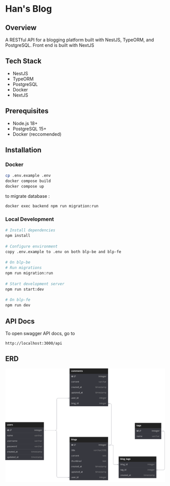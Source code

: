 # Han's Blog

## Overview
A RESTful API for a blogging platform built with NestJS, TypeORM, and PostgreSQL.
Front end is built with NextJS

## Tech Stack
- NestJS
- TypeORM
- PostgreSQL
- Docker
- NextJS

## Prerequisites
- Node.js 18+
- PostgreSQL 15+
- Docker (reccomended)

## Installation

### Docker
```bash
cp .env.example .env
docker compose build
docker compose up
```
to migrate database :
```bash
docker exec backend npm run migration:run
```
### Local Development
```bash
# Install dependencies
npm install

# Configure environment
copy .env.example to .env on both blp-be and blp-fe

# On blp-be
# Run migrations
npm run migration:run

# Start development server
npm run start:dev

# On blp-fe
npm run dev
```
## API Docs
To open swagger API docs, go to 
```
http://localhost:3000/api
```
## ERD
![ERD](./assets/erd.svg)
